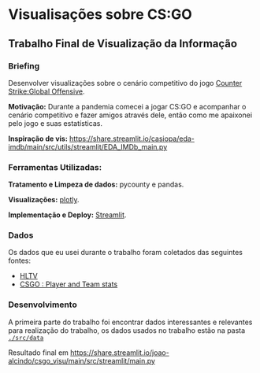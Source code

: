 # Visualisações sobre CS:GO

## Trabalho Final de Visualização da Informação 

### Briefing 

Desenvolver visualizações sobre o cenário competitivo do jogo [Counter Strike:Global Offensive](https://pt.wikipedia.org/wiki/Counter-Strike:_Global_Offensive).

**Motivação:** Durante a pandemia comecei a jogar CS:GO e acompanhar o cenário competitivo e fazer amigos através dele, então como me apaixonei pelo jogo e suas estatísticas.

**Inspiração de vis:** https://share.streamlit.io/casiopa/eda-imdb/main/src/utils/streamlit/EDA_IMDb_main.py

### Ferramentas Utilizadas:

**Tratamento e Limpeza de dados:** pycounty e pandas.

**Visualizações:** [plotly](https://plotly.com/).

**Implementação e Deploy:** [Streamlit](https://streamlit.io/).


### Dados 

Os dados que eu usei durante o trabalho foram coletados das seguintes fontes:

* [HLTV](https://www.hltv.org/)
* [CSGO : Player and Team stats](https://www.kaggle.com/patrasaurabh/csgo-player-and-team-stats)

### Desenvolvimento 

A primeira parte do trabalho foi encontrar dados interessantes e relevantes para realização do trabalho, os dados usados no trabalho estão na pasta [`./src/data`](./src/data)






Resultado final em https://share.streamlit.io/joao-alcindo/csgo_visu/main/src/streamlit/main.py
